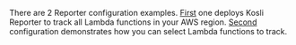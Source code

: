 There are 2 Reporter configuration examples. [First](./report-all) one deploys Kosli Reporter to track all Lambda functions in your AWS region. [Second](./report-selectively) configuration demonstrates how you can select Lambda functions to track.